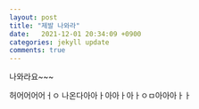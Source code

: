 ```yaml
---
layout: post
title: "제발 나와라"
date:   2021-12-01 20:34:09 +0900
categories: jekyll update
comments: true
---
```

나와라요~~~


허어어어어ㅓㅇ 나온다아아ㅏ아아ㅏ아ㅏㅇㅁ아아아ㅏㅏ